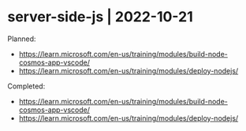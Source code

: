 # server-side-js | 2022-10-21

Planned:
- https://learn.microsoft.com/en-us/training/modules/build-node-cosmos-app-vscode/
- https://learn.microsoft.com/en-us/training/modules/deploy-nodejs/

Completed:
- https://learn.microsoft.com/en-us/training/modules/build-node-cosmos-app-vscode/
- https://learn.microsoft.com/en-us/training/modules/deploy-nodejs/

